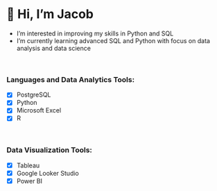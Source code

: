 # 👋 Hi, I’m Jacob
-  I’m interested in improving my skills in Python and SQL
-  I’m currently learning advanced SQL and Python with focus on data analysis and data science

<br />

### Languages and Data Analytics Tools:
- [x] PostgreSQL
- [x] Python
- [x] Microsoft Excel 
- [x] R

<br />

### Data Visualization Tools:
- [x] Tableau
- [x] Google Looker Studio
- [x] Power BI
<!---
jacobeulogio/jacobeulogio is a ✨ special ✨ repository because its `README.md` (this file) appears on your GitHub profile.
You can click the Preview link to take a look at your changes.
--->
